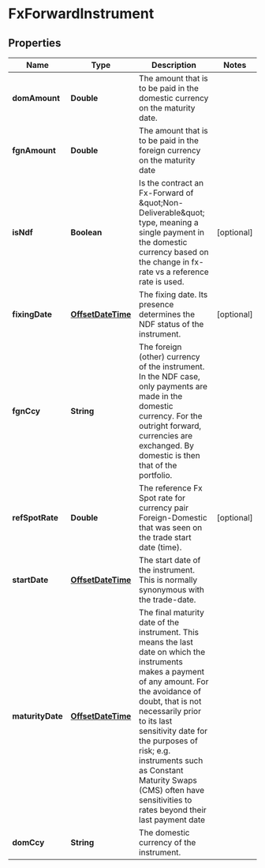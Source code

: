 

# FxForwardInstrument

## Properties

Name | Type | Description | Notes
------------ | ------------- | ------------- | -------------
**domAmount** | **Double** | The amount that is to be paid in the domestic currency on the maturity date. | 
**fgnAmount** | **Double** | The amount that is to be paid in the foreign currency on the maturity date | 
**isNdf** | **Boolean** | Is the contract an Fx-Forward of \&quot;Non-Deliverable\&quot; type, meaning a single payment in the domestic currency based on  the change in fx-rate vs  a reference rate is used. |  [optional]
**fixingDate** | [**OffsetDateTime**](OffsetDateTime.md) | The fixing date. Its presence determines the NDF status of the instrument. |  [optional]
**fgnCcy** | **String** | The foreign (other) currency of the instrument. In the NDF case, only payments are made in the domestic currency.  For the outright forward, currencies are exchanged. By domestic is then that of the portfolio. | 
**refSpotRate** | **Double** | The reference Fx Spot rate for currency pair Foreign-Domestic that was seen on the trade start date (time). |  [optional]
**startDate** | [**OffsetDateTime**](OffsetDateTime.md) | The start date of the instrument. This is normally synonymous with the trade-date. | 
**maturityDate** | [**OffsetDateTime**](OffsetDateTime.md) | The final maturity date of the instrument. This means the last date on which the instruments makes a payment of any amount.  For the avoidance of doubt, that is not necessarily prior to its last sensitivity date for the purposes of risk; e.g. instruments such as  Constant Maturity Swaps (CMS) often have sensitivities to rates beyond their last payment date | 
**domCcy** | **String** | The domestic currency of the instrument. | 



